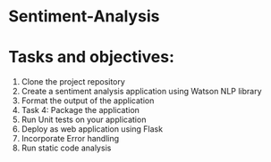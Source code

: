 # Sentiment-Analysis

<h1>Tasks and objectives:</h1>
  
<ol>
  <li>Clone the project repository</li>
  <li>Create a sentiment analysis application using Watson NLP library</li>
  <li>Format the output of the application</li>
  <li>Task 4: Package the application</li>
  <li>Run Unit tests on your application</li>
  <li>Deploy as web application using Flask</li>
  <li>Incorporate Error handling</li>
  <li>Run static code analysis </li>
</ol>
